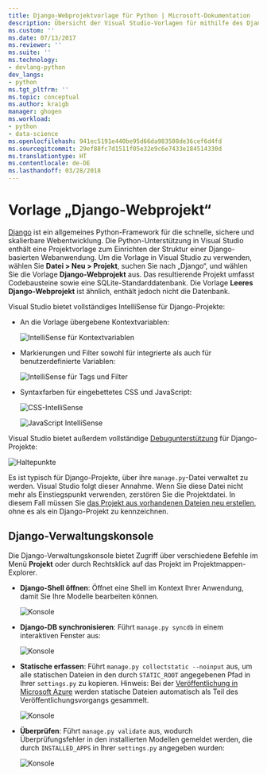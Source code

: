 ```yaml
---
title: Django-Webprojektvorlage für Python | Microsoft-Dokumentation
description: Übersicht der Visual Studio-Vorlagen für mithilfe des Django-Frameworks in Python geschriebene Webanwendungen.
ms.custom: ''
ms.date: 07/13/2017
ms.reviewer: ''
ms.suite: ''
ms.technology:
- devlang-python
dev_langs:
- python
ms.tgt_pltfrm: ''
ms.topic: conceptual
ms.author: kraigb
manager: ghogen
ms.workload:
- python
- data-science
ms.openlocfilehash: 941ec5191e440be95d66da983508de36cef6d4fd
ms.sourcegitcommit: 29ef88fc7d1511f05e32e9c6e7433e184514330d
ms.translationtype: HT
ms.contentlocale: de-DE
ms.lasthandoff: 03/28/2018
---
```

# <a name="django-web-project-template"></a>Vorlage „Django-Webprojekt“

[Django](https://www.djangoproject.com/) ist ein allgemeines Python-Framework für die schnelle, sichere und skalierbare Webentwicklung. Die Python-Unterstützung in Visual Studio enthält eine Projektvorlage zum Einrichten der Struktur einer Django-basierten Webanwendung. Um die Vorlage in Visual Studio zu verwenden, wählen Sie **Datei > Neu > Projekt**, suchen Sie nach „Django“, und wählen Sie die Vorlage **Django-Webprojekt** aus. Das resultierende Projekt umfasst Codebausteine sowie eine SQLite-Standarddatenbank. Die Vorlage **Leeres Django-Webprojekt** ist ähnlich, enthält jedoch nicht die Datenbank.

Visual Studio bietet vollständiges IntelliSense für Django-Projekte:

- An die Vorlage übergebene Kontextvariablen:

    ![IntelliSense für Kontextvariablen](media/template-django-intellisense.png)

- Markierungen und Filter sowohl für integrierte als auch für benutzerdefinierte Variablen:

    ![IntelliSense für Tags und Filter](media/template-django-intellisense-filter.png)

- Syntaxfarben für eingebettetes CSS und JavaScript:

    ![CSS-IntelliSense](media/template-django-intellisense-css.png)

    ![JavaScript IntelliSense](media/template-django-intellisense-js.png)

Visual Studio bietet außerdem vollständige [Debugunterstützung](debugging-python-in-visual-studio.md) für Django-Projekte: 

![Haltepunkte](media/template-django-debugging.png)

Es ist typisch für Django-Projekte, über ihre `manage.py`-Datei verwaltet zu werden. Visual Studio folgt dieser Annahme. Wenn Sie diese Datei nicht mehr als Einstiegspunkt verwenden, zerstören Sie die Projektdatei. In diesem Fall müssen Sie [das Projekt aus vorhandenen Dateien neu erstellen](managing-python-projects-in-visual-studio.md#creating-a-project-from-existing-files), ohne es als ein Django-Projekt zu kennzeichnen.

## <a name="django-management-console"></a>Django-Verwaltungskonsole

Die Django-Verwaltungskonsole bietet Zugriff über verschiedene Befehle im Menü **Projekt** oder durch Rechtsklick auf das Projekt im Projektmappen-Explorer.

- **Django-Shell öffnen**: Öffnet eine Shell im Kontext Ihrer Anwendung, damit Sie Ihre Modelle bearbeiten können.

    ![Konsole](media/template-django-console-shell.png)

- **Django-DB synchronisieren**: Führt `manage.py syncdb` in einem interaktiven Fenster aus:

    ![Konsole](media/template-django-console-sync-db.png)

- **Statische erfassen**: Führt `manage.py collectstatic --noinput` aus, um alle statischen Dateien in den durch `STATIC_ROOT` angegebenen Pfad in Ihrer `settings.py` zu kopieren. Hinweis: Bei der [Veröffentlichung in Microsoft Azure](python-web-application-project-templates.md#publishing-to-azure-app-service) werden statische Dateien automatisch als Teil des Veröffentlichungsvorgangs gesammelt.

    ![Konsole](media/template-django-console-collect-static.png)

- **Überprüfen**: Führt `manage.py validate` aus, wodurch Überprüfungsfehler in den installierten Modellen gemeldet werden, die durch `INSTALLED_APPS` in Ihrer `settings.py` angegeben wurden:

    ![Konsole](media/template-django-console-validate.png)